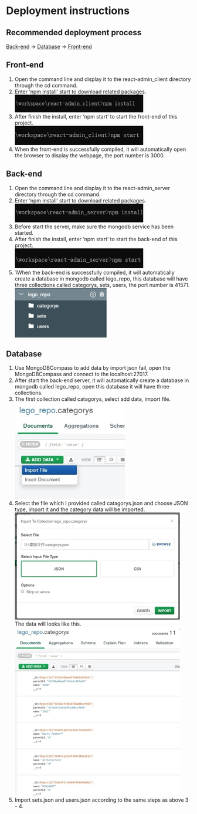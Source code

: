 # Deployment instructions

## Recommended deployment process
[Back-end](#Back-end) -> [Database](#Database) -> [Front-end](#Front-end)

## Front-end
1. Open the command line and display it to the react-admin_client directory through the cd command.
2. Enter ‘npm install’ start to download related packages.<br>
![D1.jpg](images\D1.jpg)
3. After finish the install, enter ‘npm start’ to start the front-end of this project.<br>
![D2.jpg](images\D2.jpg)
4. When the front-end is successfully compiled, it will automatically open the browser to display the webpage, the port number is 3000.

## Back-end
1. Open the command line and display it to the react-admin_server directory through the cd command.
2. Enter ‘npm install’ start to download related packages.<br>
![D3.jpg](images\D3.jpg)
3. Before start the server, make sure the mongodb service has been started.
4. After finish the install, enter ‘npm start’ to start the back-end of this project.<br>
![D4.jpg](images\D4.jpg)
5. 1When the back-end is successfully compiled, it will automatically create a database in mongodb called lego_repo, this database will have three collections called categorys, sets, users, the port number is 41571.<br>
![D5.jpg](images\D5.jpg)

## Database
1. Use MongoDBCompass to add data by import json fail, open the MongoDBCompass and connect to the localhost:27017.
2. After start the back-end server, it will automatically create a database in mongodb called lego_repo, open this database it will have three collections.
3. The first collection called catagorys, select add data, import file.<br>
![D6.jpg](images\D6.jpg)
4. Select the file which I provided called catagorys.json and choose JSON type, import it and the category data will be imported.<br>
![D7.jpg](images\D7.jpg)<br>
The data will looks like this.<br>
![D8.jpg](images\D8.jpg)
5. Import sets.json and users.json according to the same steps as above 3 - 4.